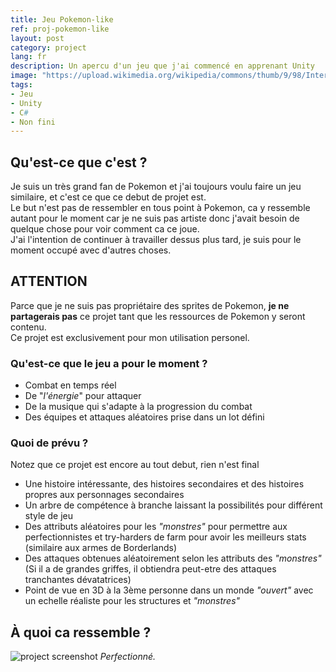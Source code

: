 ```yaml
---
title: Jeu Pokemon-like
ref: proj-pokemon-like
layout: post
category: project
lang: fr
description: Un apercu d'un jeu que j'ai commencé en apprenant Unity
image: "https://upload.wikimedia.org/wikipedia/commons/thumb/9/98/International_Pok%C3%A9mon_logo.svg/2560px-International_Pok%C3%A9mon_logo.svg.png"
tags:
- Jeu
- Unity
- C#
- Non fini
---
```


## Qu'est-ce que c'est ?

Je suis un très grand fan de Pokemon et j'ai toujours voulu faire un jeu similaire, et c'est ce que ce debut de projet est.  
Le but n'est pas de ressembler en tous point à Pokemon, ca y ressemble autant pour le moment car je ne suis pas artiste donc j'avait besoin de quelque chose pour voir comment ca ce joue.  
J'ai l'intention de continuer à travailler dessus plus tard, je suis pour le moment occupé avec d'autres choses.

## ATTENTION

Parce que je ne suis pas propriétaire des sprites de Pokemon, **je ne partagerais pas** ce projet tant que les ressources de Pokemon y seront contenu.  
Ce projet est exclusivement pour mon utilisation personel.

### Qu'est-ce que le jeu a pour le moment ?

- Combat en temps réel
- De "*l'énergie*" pour attaquer
- De la musique qui s'adapte à la progression du combat
- Des équipes et attaques aléatoires prise dans un lot défini

### Quoi de prévu ?

Notez que ce projet est encore au tout debut, rien n'est final

- Une histoire intéressante, des histoires secondaires et des histoires propres aux personnages secondaires
- Un arbre de compétence à branche laissant la possibilités pour différent style de jeu
- Des attributs aléatoires pour les *"monstres"* pour permettre aux perfectionnistes et try-harders de farm pour avoir les meilleurs stats (similaire aux armes de Borderlands)
- Des attaques obtenues aléatoirement selon les attributs des *"monstres"* (Si il a de grandes griffes, il obtiendra peut-etre des attaques tranchantes dévatatrices)
- Point de vue en 3D à la 3ème personne dans un monde *"ouvert"* avec un echelle réaliste pour les structures et *"monstres"*

## À quoi ca ressemble ?

![project screenshot](https://i.imgur.com/ulfJdnW.png)
*Perfectionné.*
